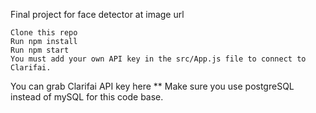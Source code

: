Final project for face detector at image url

    Clone this repo
    Run npm install
    Run npm start
    You must add your own API key in the src/App.js file to connect to Clarifai.

You can grab Clarifai API key here
** Make sure you use postgreSQL instead of mySQL for this code base.
